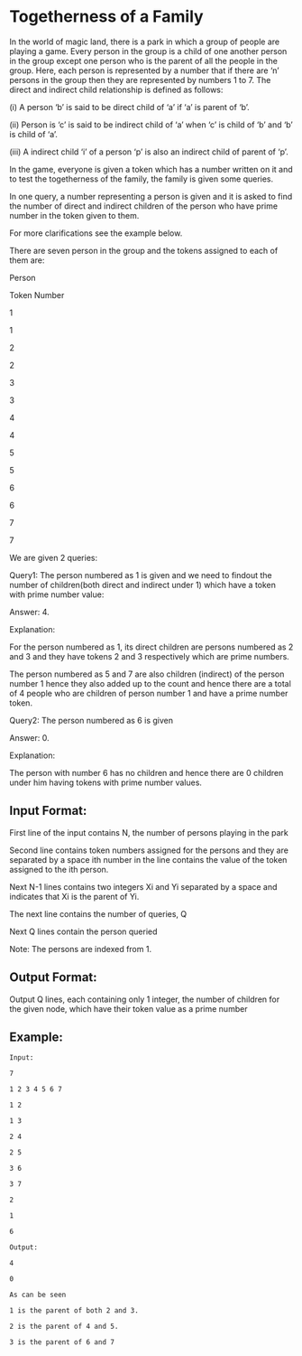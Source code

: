 # Togetherness of a Family
In the world of magic land, there is a park in which a group of people are playing a game. Every person in the group is a child of one another person in the group except one person who is the parent of all the people in the group. Here, each person is represented by a number that if there are ‘n’ persons in the group then they are represented by numbers 1 to 7. The direct and indirect child relationship is defined as follows:

(i) A person ‘b’ is said to be direct child of ‘a’ if ‘a’ is parent of ‘b’.

(ii) Person is ‘c’ is said to be indirect child of ‘a’ when ‘c’ is child of ‘b’ and ‘b’ is child of ‘a’.

(iii) A indirect child ‘i’ of a person ‘p’ is also an indirect child of parent of ‘p’.

In the game, everyone is given a token which has a number written on it and to test the togetherness of the family, the family is given some queries.

In one query, a number representing a person is given and it is asked to find the number of direct and indirect children of the person who have prime number in the token given to them.

For more clarifications see the example below.

There are seven person in the group and the tokens assigned to each of them are:

Person

Token Number

1

1

2

2

3

3

4

4

5

5

6

6

7

7

We are given 2 queries:

Query1: The person numbered as 1 is given and we need to findout the number of children(both direct and indirect under 1) which have a token with prime number value:

Answer: 4.

Explanation:

For the person numbered as 1, its direct children are persons numbered as 2 and 3 and they have tokens 2 and 3 respectively which are prime numbers.

The person numbered as 5 and 7 are also children (indirect) of the person number 1 hence they also added up to the count and hence there are a total of 4 people who are children of person number 1 and have a prime number token.

Query2: The person numbered as 6 is given

Answer: 0.

Explanation:

The person with number 6 has no children and hence there are 0 children under him having tokens with prime number values.

## Input Format:

First line of the input contains N, the number of persons playing in the park

Second line contains token numbers assigned for the persons and they are separated by a space ith number in the line contains the value of the token assigned to the ith person.

Next N-1 lines contains two integers Xi and Yi separated by a space and indicates that Xi is the parent of Yi.

The next line contains the number of queries, Q

Next Q lines contain the person queried

Note: The persons are indexed from 1.

## Output Format:

Output Q lines, each containing only 1 integer, the number of children for the given node, which have their token value as a prime number

## Example:

```
Input:

7

1 2 3 4 5 6 7

1 2

1 3

2 4

2 5

3 6

3 7

2

1

6

Output:

4

0

As can be seen

1 is the parent of both 2 and 3.

2 is the parent of 4 and 5.

3 is the parent of 6 and 7
```